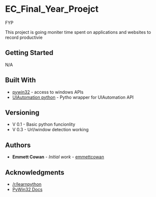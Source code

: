# EC_Final_Year_Proejct
FYP 

This project is going moniter time spent on applications and websites to record productivie 

## Getting Started

N/A


## Built With

* [pywin32](https://github.com/mhammond/pywin32) - access to windows APIs
* [UIAutomation python](https://github.com/yinkaisheng/Python-UIAutomation-for-Windows) - Pytho  wrapper for UIAutomation API

## Versioning

* V 0.1  - Basic python funcionlity
* V 0.3  - Url/window detection working

## Authors

* **Emmett Cowan** - *Initial work* - [emmettcowan](https://github.com/emmettcowan)

## Acknowledgments

* [/r/learnpython](https://www.reddit.com/r/learnpython/)
* [PyWin32 Docs](http://timgolden.me.uk/pywin32-docs/contents.html)
